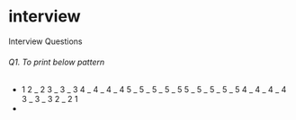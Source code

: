 # interview

Interview Questions

###### Q1. To print below pattern

- 1
  2 _ 2
  3 _ 3 _ 3
  4 _ 4 _ 4 _ 4
  5 _ 5 _ 5 _ 5 _ 5
  5 _ 5 _ 5 _ 5 _ 5
  4 _ 4 _ 4 _ 4
  3 _ 3 _ 3
  2 _ 2
  1
-

